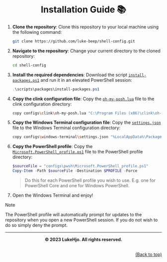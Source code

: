 <div align="center">

# Installation Guide 📚

</div>

1. **Clone the repository**: Clone this repository to your local machine using the following command:

   ```bash
   git clone https://github.com/luke-beep/shell-config.git
   ```

2. **Navigate to the repository**: Change your current directory to the cloned repository:

   ```bash
   cd shell-config
   ```

3. **Install the required dependencies**: Download the script [`install-packages.ps1`](/scripts/install-packages.ps1) and run it in an elevated PowerShell session:

   ```powershell
   .\scripts\packages\install-packages.ps1
   ```

4. **Copy the clink configuration file**: Copy the [`oh-my-posh.lua`](/configs/clink/oh-my-posh.lua) file to the clink configuration directory:

   ```bash
   copy configs\clink\oh-my-posh.lua "C:\Program Files (x86)\clink\oh-my-posh.lua"
   ```

5. **Copy the Windows Terminal configuration file**: Copy the [`settings.json`](/configs/windows-terminal/settings.json) file to the Windows Terminal configuration directory:

   ```bash
   copy configs\windows-terminal\settings.json "%LocalAppData%\Packages\Microsoft.WindowsTerminal_8wekyb3d8bbwe\LocalState\settings.json"
   ```

6. **Copy the PowerShell profile**: Copy the [`Microsoft.PowerShell_profile.ps1`](/configs/powershell/Microsoft.PowerShell_profile.ps1) file to the PowerShell profile directory:

   ```powershell
   $sourceFile = "configs\pwsh\Microsoft.PowerShell_profile.ps1"
   Copy-Item -Path $sourceFile -Destination $PROFILE -Force
   ```

   > Do this for each PowerShell profile you wish to use. E.g. one for PowerShell Core and one for Windows PowerShell.

7. Open the Windows Terminal and enjoy!

> [!NOTE]
> The PowerShell profile will automatically prompt for updates to the repository when you open a new PowerShell session. If you do not wish to do so simply deny the prompt.

---

**<div align="center" id="footer">© 2023 LukeHjo. All rights reserved. <div>**
<br>

<div align="right"><a href="#">(Back to top)</a></div>
